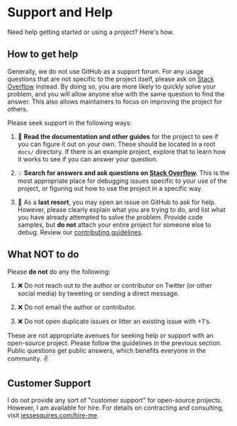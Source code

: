 # Support and Help

Need help getting started or using a project? Here's how.

## How to get help

Generally, we do not use GitHub as a support forum. For any usage questions that are not specific to the project itself, please ask on [Stack Overflow](https://stackoverflow.com) instead. By doing so, you are more likely to quickly solve your problem, and you will allow anyone else with the same question to find the answer. This also allows maintainers to focus on improving the project for others.

Please seek support in the following ways:

1. :book: **Read the documentation and other guides** for the project to see if you can figure it out on your own. These should be located in a root `docs/` directory. If there is an example project, explore that to learn how it works to see if you can answer your question.

1. :bulb: **Search for answers and ask questions on [Stack Overflow](https://stackoverflow.com).** This is the most appropriate place for debugging issues specific to your use of the project, or figuring out how to use the project in a specific way.

1. :memo: As a **last resort**, you may open an issue on GitHub to ask for help. However, please clearly explain what you are trying to do, and list what you have already attempted to solve the problem. Provide code samples, but **do not** attach your entire project for someone else to debug. Review our [contributing guidelines](https://github.com/jessesquires/.github/blob/master/CONTRIBUTING.md).

## What NOT to do 

Please **do not** do any the following:

1. :x: Do not reach out to the author or contributor on Twitter (or other social media) by tweeting or sending a direct message.

1. :x: Do not email the author or contributor.

1. :x: Do not open duplicate issues or litter an existing issue with +1's.

These are not appropriate avenues for seeking help or support with an open-source project. Please follow the guidelines in the previous section. Public questions get public answers, which benefits everyone in the community. ✌️

## Customer Support

I do not provide any sort of "customer support" for open-source projects. However, I am available for hire. For details on contracting and consulting, visit [jessesquires.com/hire-me](https://www.jessesquires.com/hire-me/).